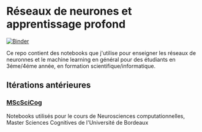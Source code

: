 # Réseaux de neurones et apprentissage profond

[![Binder](https://mybinder.org/badge_logo.svg)](https://mybinder.org/v2/gh/thalitadru/CoursNNDL/HEAD?urlpath=lab)

Ce repo contient des notebooks que j'utilise pour enseigner les réseaux de neuronnes et le machine learning en général pour des étudiants en 3éme/4éme année, en formation scientifique/informatique.


## Itérations antérieures
### [MScSciCog](https://github.com/thalitadru/CoursNNDL/releases/tag/MScCog2018)
Notebooks utilisés pour le cours de Neurosciences computationnelles, Master Sciences Cognitives de l'Université de Bordeaux
